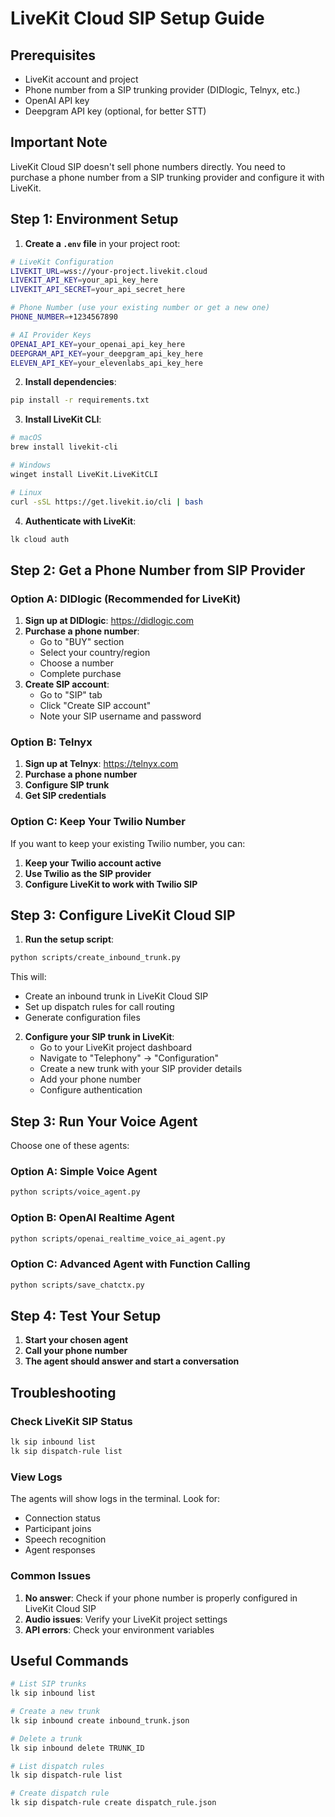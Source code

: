 # LiveKit Cloud SIP Setup Guide

## Prerequisites
- LiveKit account and project
- Phone number from a SIP trunking provider (DIDlogic, Telnyx, etc.)
- OpenAI API key
- Deepgram API key (optional, for better STT)

## Important Note
LiveKit Cloud SIP doesn't sell phone numbers directly. You need to purchase a phone number from a SIP trunking provider and configure it with LiveKit.

## Step 1: Environment Setup

1. **Create a `.env` file** in your project root:
```bash
# LiveKit Configuration
LIVEKIT_URL=wss://your-project.livekit.cloud
LIVEKIT_API_KEY=your_api_key_here
LIVEKIT_API_SECRET=your_api_secret_here

# Phone Number (use your existing number or get a new one)
PHONE_NUMBER=+1234567890

# AI Provider Keys
OPENAI_API_KEY=your_openai_api_key_here
DEEPGRAM_API_KEY=your_deepgram_api_key_here
ELEVEN_API_KEY=your_elevenlabs_api_key_here
```

2. **Install dependencies**:
```bash
pip install -r requirements.txt
```

3. **Install LiveKit CLI**:
```bash
# macOS
brew install livekit-cli

# Windows
winget install LiveKit.LiveKitCLI

# Linux
curl -sSL https://get.livekit.io/cli | bash
```

4. **Authenticate with LiveKit**:
```bash
lk cloud auth
```

## Step 2: Get a Phone Number from SIP Provider

### Option A: DIDlogic (Recommended for LiveKit)
1. **Sign up at DIDlogic**: https://didlogic.com
2. **Purchase a phone number**:
   - Go to "BUY" section
   - Select your country/region
   - Choose a number
   - Complete purchase
3. **Create SIP account**:
   - Go to "SIP" tab
   - Click "Create SIP account"
   - Note your SIP username and password

### Option B: Telnyx
1. **Sign up at Telnyx**: https://telnyx.com
2. **Purchase a phone number**
3. **Configure SIP trunk**
4. **Get SIP credentials**

### Option C: Keep Your Twilio Number
If you want to keep your existing Twilio number, you can:
1. **Keep your Twilio account active**
2. **Use Twilio as the SIP provider**
3. **Configure LiveKit to work with Twilio SIP**

## Step 3: Configure LiveKit Cloud SIP

1. **Run the setup script**:
```bash
python scripts/create_inbound_trunk.py
```

This will:
- Create an inbound trunk in LiveKit Cloud SIP
- Set up dispatch rules for call routing
- Generate configuration files

2. **Configure your SIP trunk in LiveKit**:
   - Go to your LiveKit project dashboard
   - Navigate to "Telephony" → "Configuration"
   - Create a new trunk with your SIP provider details
   - Add your phone number
   - Configure authentication

## Step 3: Run Your Voice Agent

Choose one of these agents:

### Option A: Simple Voice Agent
```bash
python scripts/voice_agent.py
```

### Option B: OpenAI Realtime Agent
```bash
python scripts/openai_realtime_voice_ai_agent.py
```

### Option C: Advanced Agent with Function Calling
```bash
python scripts/save_chatctx.py
```

## Step 4: Test Your Setup

1. **Start your chosen agent**
2. **Call your phone number**
3. **The agent should answer and start a conversation**

## Troubleshooting

### Check LiveKit SIP Status
```bash
lk sip inbound list
lk sip dispatch-rule list
```

### View Logs
The agents will show logs in the terminal. Look for:
- Connection status
- Participant joins
- Speech recognition
- Agent responses

### Common Issues
1. **No answer**: Check if your phone number is properly configured in LiveKit Cloud SIP
2. **Audio issues**: Verify your LiveKit project settings
3. **API errors**: Check your environment variables

## Useful Commands

```bash
# List SIP trunks
lk sip inbound list

# Create a new trunk
lk sip inbound create inbound_trunk.json

# Delete a trunk
lk sip inbound delete TRUNK_ID

# List dispatch rules
lk sip dispatch-rule list

# Create dispatch rule
lk sip dispatch-rule create dispatch_rule.json
```
